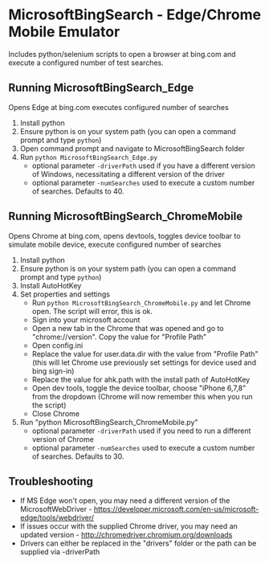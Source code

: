 # MicrosoftBingSearch - Edge/Chrome Mobile Emulator
Includes python/selenium scripts to open a browser at bing.com and execute a configured number of test searches.

## Running MicrosoftBingSearch_Edge
Opens Edge at bing.com executes configured number of searches
1. Install python
2. Ensure python is on your system path (you can open a command prompt and type `python`)
3. Open command prompt and navigate to MicrosoftBingSearch folder
4. Run `python MicrosoftBingSearch_Edge.py`
	* optional parameter `-driverPath` used if you have a different version of Windows, necessitating a different version of the driver
	* optional parameter `-numSearches` used to execute a custom number of searches. Defaults to 40.

## Running MicrosoftBingSearch_ChromeMobile
Opens Chrome at bing.com, opens devtools, toggles device toolbar to simulate mobile device, execute configured number of searches
1. Install python
2. Ensure python is on your system path (you can open a command prompt and type `python`)
3. Install AutoHotKey
4. Set properties and settings
	* Run `python MicrosoftBingSearch_ChromeMobile.py` and let Chrome open. The script will error, this is ok.
	* Sign into your microsoft account
	* Open a new tab in the Chrome that was opened and go to "chrome://version". Copy the value for "Profile Path"
	* Open config.ini
	* Replace the value for user.data.dir with the value from "Profile Path" (this will let Chrome use previously set settings for device used and bing sign-in)
	* Replace the value for ahk.path with the install path of AutoHotKey
	* Open dev tools, toggle the device toolbar, choose "iPhone 6,7,8" from the dropdown (Chrome will now remember this when you run the script)
	* Close Chrome
5. Run "python MicrosoftBingSearch_ChromeMobile.py"
	* optional parameter `-driverPath` used if you need to run a different version of Chrome
	* optional parameter `-numSearches` used to execute a custom number of searches. Defaults to 30.

## Troubleshooting
* If MS Edge won't open, you may need a different version of the MicrosoftWebDriver - https://developer.microsoft.com/en-us/microsoft-edge/tools/webdriver/
* If issues occur with the supplied Chrome driver, you may need an updated version - http://chromedriver.chromium.org/downloads
* Drivers can either be replaced in the "drivers" folder or the path can be supplied via -driverPath
